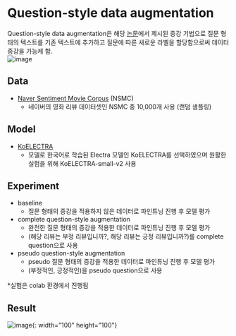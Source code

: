 # Question-style data augmentation
Question-style data augmentation은 해당 [논문](https://www.dbpia.co.kr/pdf/pdfView.do?nodeId=NODE11113862)에서 제시된 증강 기법으로 질문 형태의 텍스트를 기존 텍스트에 추가하고 질문에 따른 새로운 라벨을 할당함으로써 데이터 증강을 가능케 함.
<br>
![image](https://user-images.githubusercontent.com/80903024/219296524-4f45f5ea-fff7-474a-9734-cc76421e96ca.png)

## Data
- [Naver Sentiment Movie Corpus](https://github.com/e9t/nsmc) (NSMC)
  - 네이버의 영화 리뷰 데이터셋인 NSMC 중 10,000개 사용 (랜덤 샘플링)

## Model
- [KoELECTRA](https://github.com/monologg/KoELECTRA)
  - 모델로 한국어로 학습된 Electra 모델인 KoELECTRA를 선택하였으며 원활한 실험을 위해 KoELECTRA-small-v2 사용

## Experiment
- baseline
  - 질문 형태의 증강을 적용하지 않은 데이터로 파인튜닝 진행 후 모델 평가
- complete question-style augmentation
  - 완전한 질문 형태의 증강을 적용한 데이터로 파인튜닝 진행 후 모델 평가
  - (해당 리뷰는 부정 리뷰입니까?, 해당 리뷰는 긍정 리뷰입니까?)를 complete question으로 사용
- pseudo question-style augmentation
  - pseudo 질문 형태의 증강을 적용한 데이터로 파인튜닝 진행 후 모델 평가
  - (부정적인, 긍정적인)을 pseudo question으로 사용

\*실험은 colab 환경에서 진행됨

## Result
![image](https://user-images.githubusercontent.com/80903024/219296255-c9f073b5-8be6-4995-9393-04d48294ac0a.png){: width="100" height="100"}
